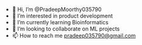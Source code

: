 - 👋 Hi, I’m @PradeepMoorthy035790
- 👀 I’m interested in product development
- 🌱 I’m currently learning Bioinformatics
- 💞️ I’m looking to collaborate on ML projects
- 📫 How to reach me pradeep035790@gmail.com

<!---
PradeepMoorthy035790/PradeepMoorthy035790 is a ✨ special ✨ repository because its `README.md` (this file) appears on your GitHub profile.
You can click the Preview link to take a look at your changes.
--->
